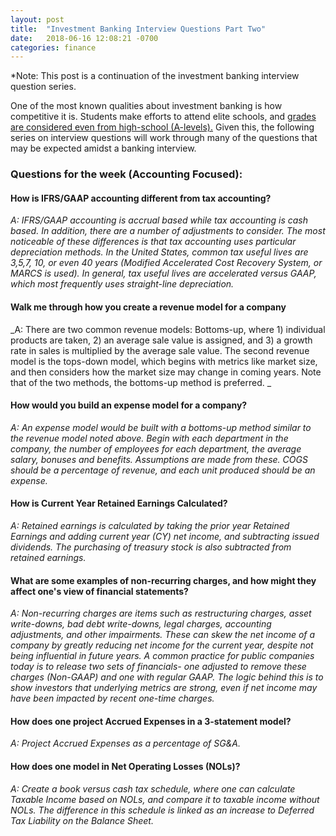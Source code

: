 ```yaml
---
layout: post
title:  "Investment Banking Interview Questions Part Two"
date:   2018-06-16 12:08:21 -0700
categories: finance
---
```


*Note: This post is a continuation of the investment banking interview question series.

One of the most known qualities about investment banking is how competitive it is. Students make efforts to attend elite schools, and [grades are considered even from high-school (A-levels).](https://www.theguardian.com/society/2016/sep/01/top-graduates-missing-out-on-banking-jobs-for-lacking-polish) Given this, the following series on interview questions will work through many of the questions that may be expected amidst a banking interview.

### Questions for the week (Accounting Focused):

#### How is IFRS/GAAP accounting different from tax accounting?

_A: IFRS/GAAP accounting is accrual based while tax accounting is cash based. In addition, there are a number of adjustments to consider. The most noticeable of these differences is that tax accounting uses particular depreciation methods. In the United States, common tax useful lives are 3,5,7, 10, or even 40 years (Modified Accelerated Cost Recovery System, or MARCS is used). In general, tax useful lives are accelerated versus GAAP, which most frequently uses straight-line depreciation._

#### Walk me through how you create a revenue model for a company

_A: There are two common revenue models: Bottoms-up, where 1) individual products are taken, 2) an average sale value is assigned, and 3) a growth rate in sales is multiplied by the average sale value. The second revenue model is the tops-down model, which begins with metrics like market size, and then considers how the market size may change in coming years. Note that of the two methods, the bottoms-up method is preferred. _

#### How would you build an expense model for a company?

_A: An expense model would be built with a bottoms-up method similar to the revenue model noted above. Begin with each department in the company, the number of employees for each department, the average salary, bonuses and benefits. Assumptions are made from these. COGS should be a percentage of revenue, and each unit produced should be an expense._

#### How is Current Year Retained Earnings Calculated?

_A: Retained earnings is calculated by taking the prior year Retained Earnings and adding current year (CY) net income, and subtracting issued dividends. The purchasing of treasury stock is also subtracted from retained earnings._

#### What are some examples of non-recurring charges, and how might they affect one's view of financial statements?

_A: Non-recurring charges are items such as restructuring charges, asset write-downs, bad debt write-downs, legal charges, accounting adjustments, and other impairments. These can skew the net income of a company by greatly reducing net income for the current year, despite not being influential in future years. A common practice for public companies today is to release two sets of financials- one adjusted to remove these charges (Non-GAAP) and one with regular GAAP. The logic behind this is to show investors that underlying metrics are strong, even if net income may have been impacted by recent one-time charges._

#### How does one project Accrued Expenses in a 3-statement model?

_A: Project Accrued Expenses as a percentage of SG&A._

#### How does one model in Net Operating Losses (NOLs)?

_A: Create a book versus cash tax schedule, where one can calculate Taxable Income based on NOLs, and compare it to taxable income without NOLs. The difference in this schedule is linked as an increase to Deferred Tax Liability on the Balance Sheet._
